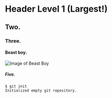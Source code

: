 # Header Level 1 (Largest!)
## Two.
### Three.
#### Beast boy.

![Image of Beast Boy](https://i.kym-cdn.com/entries/icons/original/000/040/219/cover1.jpg)

##### Five.

```
$ git init
Initialized empty git repository.
```

